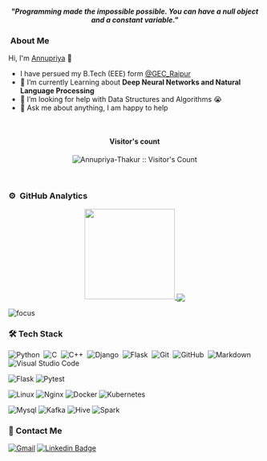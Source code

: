 <p>
  <h4 align="center"><b><i>"Programming made the impossible possible. You can have a null object and a constant variable."</i></b></h4>
</p>

###  &nbsp;About Me
Hi, I'm [Annupriya]() 👋
- I have persued my B.Tech (EEE) form <a href="https://gecraipur.ac.in/">@GEC_Raipur  </a>
- 🌱 I’m currently Learning about **Deep Neural Networks and Natural Language Processing**
- 🤔 I’m looking for help with Data Structures and Algorithms 😭
- 💬 Ask me about anything, I am happy to help
<br>
<h4 align="center">Visitor's count </h4>
<p align="center"><img src="https://profile-counter.glitch.me/{Annupriya-Thakur}/count.svg" alt="Annupriya-Thakur :: Visitor's Count" /></p>
<br/>

### ⚙️ &nbsp;GitHub Analytics

<p align="center">
<a href="https://github.com/AVS1508">
  <img height="180em" src="https://github-readme-stats.vercel.app/api?username=Annupriya-Thakur&show_icons=true&count_private=true&theme=monokai"/>
  <img align="center" src="https://github-profile-summary-cards.vercel.app/api/cards/profile-details?username=Annupriya-Thakur&theme=monokai" />
</a>
</p>

![focus](https://img.shields.io/badge/Focus-Artificial%20Intelligence-black)
<br />

### 🛠 Tech Stack

![Python](https://img.shields.io/badge/-Python-05122A?style=flat&logo=python)&nbsp;
![C](https://img.shields.io/badge/-C-05122A?style=flat&logo=C&logoColor=A8B9CC)&nbsp;
![C++](https://img.shields.io/badge/-C++-05122A?style=flat&logo=C%2B%2B&logoColor=00599C)&nbsp;
![Django](https://img.shields.io/badge/-Django-05122A?style=flat&logo=django&logoColor=092E20)&nbsp;
![Flask](https://img.shields.io/badge/-Flask-05122A?style=flat&logo=flask)&nbsp;
![Git](https://img.shields.io/badge/-Git-05122A?style=flat&logo=git)&nbsp;
![GitHub](https://img.shields.io/badge/-GitHub-05122A?style=flat&logo=github)&nbsp;
![Markdown](https://img.shields.io/badge/-Markdown-05122A?style=flat&logo=markdown)
![Visual Studio Code](https://img.shields.io/badge/-Visual%20Studio%20Code-05122A?style=flat&logo=visual-studio-code&logoColor=007ACC)&nbsp;

![Flask](http://img.shields.io/badge/-Flask-white?style=flat-square&logo=flask&logoColor=black)
![Pytest](http://img.shields.io/badge/-Pytest-white?style=flat-square&logo=pytest)

![Linux](http://img.shields.io/badge/-Linux-fad134?style=flat-square&logo=linux&logoColor=black)
![Nginx](http://img.shields.io/badge/-Nginx-2b9900?style=flat-square&logo=nginx&logoColor=white)
![Docker](http://img.shields.io/badge/-Docker-3596ed?style=flat-square&logo=docker&logoColor=white)
![Kubernetes](http://img.shields.io/badge/-Kubernetes-326de6?style=flat-square&logo=kubernetes&logoColor=white)

![Mysql](http://img.shields.io/badge/-Mysql-white?style=flat-square&logo=mysql)
![Kafka](http://img.shields.io/badge/-Kafka-white?style=flat-square&logo=apachekafka&logoColor=black)
![Hive](http://img.shields.io/badge/-Hive-white?style=flat-square&logo=apachehive)
![Spark](http://img.shields.io/badge/-Spark-white?style=flat-square&logo=apachespark)


### 💬 Contact Me

[![Gmail](https://img.shields.io/badge/-annupriya.official1@gmail.com-c14438?style=flat-square&logo=Gmail&logoColor=white&link=mailto:annupriya.official1@gmail.com)](annupriya.official1@gmail.com)
[![Linkedin Badge](https://img.shields.io/badge/-AnnupriyaThakur-blue?style=flat-square&logo=Linkedin&logoColor=white&link=https://www.linkedin.com/in/annupriya-thakur-aa9b2a1b4/)](https://www.linkedin.com/in/annupriya-thakur-aa9b2a1b4/)

